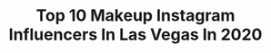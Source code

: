 ---
title: Top 10 Makeup Instagram Influencers In Las Vegas In 2020
description: >-
  Find top makeup Instagram influencers in Las Vegas in 2020. Most popular hashtags: #makeup #lasvegasmakeupartist #makeupartist #makeuplook.
platform: Instagram
profiles:
  - username: "angeladomanico_"
    fullname: >-
      Angela Domanico
    location: "United States"
    followers: 44780
    engagement: 224
    commentsToLikes: 0.019497
    avatar: "https://scontent-ams4-1.cdninstagram.com/v/t51.2885-19/s320x320/65493615_2565100280180232_4386837243461894144_n.jpg?_nc_ht=scontent-ams4-1.cdninstagram.com&_nc_ohc=CypI417mWEQAX9cWn_D&oh=9275ce1025bbf36f3bd2b05c372424f5&oe=5EB7D554"
    verified: false
    hashtags: "#sfxmakeupartist, #smokeyeye, #fila, #blackandwhite"
  - username: "danielllestrada"
    fullname: >-
      Danielle Estrada
    location: "United States"
    followers: 2549
    engagement: 1343
    commentsToLikes: 0.069440
    avatar: "https://scontent-ams4-1.cdninstagram.com/v/t51.2885-19/s320x320/81318197_464268121115661_3441170996336263168_n.jpg?_nc_ht=scontent-ams4-1.cdninstagram.com&_nc_ohc=u0RSVAy1nhEAX-Sb65s&oh=8507a1d9bd6760e1a51a77c602cf358e&oe=5EBA0961"
    verified: false
    hashtags: "#makeup, #makeupartist, #lasvegasmakeupartist, #mua"
  - username: "mandyhansennw"
    fullname: >-
      🇳🇴Mandy Hansen🇳🇴
    location: "United States"
    followers: 42485
    engagement: 900
    commentsToLikes: 0.024898
    avatar: "https://scontent-lht6-1.cdninstagram.com/v/t51.2885-19/s320x320/57378692_2390231681038006_1682045923397468160_n.jpg?_nc_ht=scontent-lht6-1.cdninstagram.com&_nc_ohc=krR_Tz8In6MAX8oSXdd&oh=01f72dce76fbcbfd971abfe64f237c64&oe=5EB9442C"
    verified: false
    hashtags: "#alaska, #creativeartsemmys, #dancingwiththestars, #sunset"
  - username: "forouzan.zad"
    fullname: >-
      Forouzan Zad
    location: "United States"
    followers: 39175
    engagement: 494
    commentsToLikes: 0.191474
    avatar: "https://scontent-lhr8-1.cdninstagram.com/v/t51.2885-19/s320x320/87234122_318374939142480_6854402538922311680_n.jpg?_nc_ht=scontent-lhr8-1.cdninstagram.com&_nc_ohc=6zFcIwNZl8MAX-2BDDV&oh=fe16c4a303a4e96c59b3754054d7dc47&oe=5EBBF19E"
    verified: false
    hashtags: "#shein, #newyear, #iranianstyle, #newyork"
  - username: "genbthegem"
    fullname: >-
      GENESIS HERRERA
    location: "United States"
    followers: 15257
    engagement: 1660
    commentsToLikes: 0.012800
    avatar: "https://scontent-ams4-1.cdninstagram.com/v/t51.2885-19/s320x320/84159236_557943724810466_5103390865364090880_n.jpg?_nc_ht=scontent-ams4-1.cdninstagram.com&_nc_ohc=irfJQJI_6CoAX_EclVv&oh=8b3d56ed25947e3683b438bd2861c4a9&oe=5EAC6EC3"
    verified: false
    hashtags: "#linkinbio, #wetnwildbeauty, #sephorasquad, #undiscoveredmuas"
  - username: "zee.clemente"
    fullname: >-
      MakeupandhairbyZee
    location: "United States"
    followers: 39000
    engagement: 233
    commentsToLikes: 0.054804
    avatar: "https://scontent-ams4-1.cdninstagram.com/v/t51.2885-19/s320x320/51309062_385848695560022_8999224299336237056_n.jpg?_nc_ht=scontent-ams4-1.cdninstagram.com&_nc_ohc=96CJLKT_whcAX_ZCOJr&oh=f633b7cc2204899e22e77692c437de05&oe=5EB1898F"
    verified: false
    hashtags: "#pageantmakeup, #pinkandblueeyeshadow, #makeupandhairbyzee, #pinkeyeshadowlook"
  - username: "makeupxsteff"
    fullname: >-
      Estef🦋
    location: "United States"
    followers: 18898
    engagement: 1493
    commentsToLikes: 0.029594
    avatar: "https://scontent-ams4-1.cdninstagram.com/v/t51.2885-19/s320x320/92682554_241594187030499_3216315096020025344_n.jpg?_nc_ht=scontent-ams4-1.cdninstagram.com&_nc_ohc=hKIkD6rmtqoAX9lEtgq&oh=6129362b3acdce713566c9e8b8bab21d&oe=5EBAD96F"
    verified: false
    hashtags: "#loreal, #tiktokmemes, #beautycreations, #chihaircare"
  - username: "montanaefaw"
    fullname: >-
      MONTANA
    location: "United States"
    followers: 26177
    engagement: 794
    commentsToLikes: 0.043503
    avatar: "https://scontent-ams4-1.cdninstagram.com/v/t51.2885-19/s320x320/53093023_1204485633066569_7213672026337181696_n.jpg?_nc_ht=scontent-ams4-1.cdninstagram.com&_nc_ohc=L2Wwq5R7Np8AX-icNNX&oh=a57532d180916f3a41149cff84b65170&oe=5EB99437"
    verified: false
    hashtags: "#parrisgoebel, #hausofgaga, #cabo, #montanaefaw"
  - username: "josefigz"
    fullname: >-
      José Antonio Figueroa
    location: "United States"
    followers: 49298
    engagement: 309
    commentsToLikes: 0.015941
    avatar: "https://scontent-lhr8-1.cdninstagram.com/v/t51.2885-19/s320x320/15259016_1292672474136026_3994014367724077056_a.jpg?_nc_ht=scontent-lhr8-1.cdninstagram.com&_nc_ohc=ahopdcId2okAX_lftYC&oh=f65e8fdb6633262d870dfd7f93b149d7&oe=5EB9BBC4"
    verified: true
    hashtags: "#leleponsxtarte, #loca, #bffs, #quierovolver"
  - username: "raciney"
    fullname: >-
      Raciney
    location: "United States"
    followers: 33494
    engagement: 204
    commentsToLikes: 0.041572
    avatar: "https://scontent-lhr8-1.cdninstagram.com/v/t51.2885-19/s320x320/47042636_473090233217411_7801068358081708032_n.jpg?_nc_ht=scontent-lhr8-1.cdninstagram.com&_nc_ohc=7MpRcjXZIxcAX9gufWA&oh=e73a9c3b90e98dfc4b68bf3d1ae3c6d0&oe=5EBB81F0"
    verified: false
    hashtags: "#palmsprings, #hippieshit, #vidakush, #cheersfriends"
---